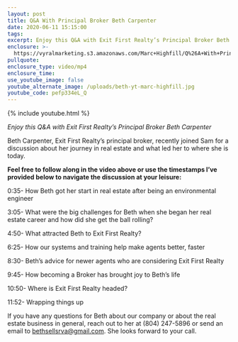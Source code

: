 ```yaml
---
layout: post
title: Q&A With Principal Broker Beth Carpenter
date: 2020-06-11 15:15:00
tags:
excerpt: Enjoy this Q&A with Exit First Realty’s Principal Broker Beth Carpenter
enclosure: >-
  https://vyralmarketing.s3.amazonaws.com/Marc+Highfill/Q%26A+With+Principal+Broker+Beth+Carpenter.mp4
pullquote:
enclosure_type: video/mp4
enclosure_time:
use_youtube_image: false
youtube_alternate_image: /uploads/beth-yt-marc-highfill.jpg
youtube_code: pefp334eL_Q
---
```


{% include youtube.html %}

*Enjoy this Q&A with Exit First Realty’s Principal Broker Beth Carpenter*

Beth Carpenter, Exit First Realty’s principal broker, recently joined Sam for a discussion about her journey in real estate and what led her to where she is today.&nbsp;

**Feel free to follow along in the video above or use the timestamps I’ve provided below to navigate the discussion at your leisure:**

0:35- How Beth got her start in real estate after being an environmental engineer

3:05- What were the big challenges for Beth when she began her real estate career and how did she get the ball rolling?

4:50- What attracted Beth to Exit First Realty?

6:25- How our systems and training help make agents better, faster

8:30- Beth’s advice for newer agents who are considering Exit First Realty

9:45- How becoming a Broker has brought joy to Beth’s life

10:50- Where is Exit First Realty headed?

11:52- Wrapping things up

If you have any questions for Beth about our company or about the real estate business in general, reach out to her at (804) 247-5896 or send an email to [bethsellsrva@gmail.com](mailto:bethsellsrva@gmail.com). She looks forward to your call.

&nbsp;
